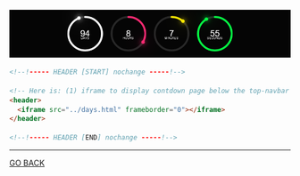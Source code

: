![Alt text](../IMAGES/HTML/HEADER/Screenshot%202023-02-15%20at%2015-51-46%20Me%20-%20DAY%201.png)

```html
<!--!----- HEADER [START] nochange -----!-->

<!-- Here is: (1) iframe to display contdown page below the top-navbar   -->
<header>
  <iframe src="../days.html" frameborder="0"></iframe>
</header>

<!--!----- HEADER [END] nochange -----!-->
```

<hr>

[GO BACK](../HTML%20COMMENTS.md)
